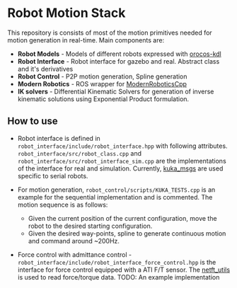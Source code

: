 # Robot Motion Stack
This repository is consists of most of the motion primitives needed for motion generation in real-time. Main components are:
- **Robot Models** - Models of different robots expressed with [orocos-kdl](https://github.com/orocos/orocos_kinematics_dynamics.git)
- **Robot Interface** - Robot interface for gazebo and real. Abstract class and it's derivatives
- **Robot Control** - P2P motion generation, Spline generation
- **Modern Robotics** - ROS wrapper for [ModernRoboticsCpp](https://github.com/Le0nX/ModernRoboticsCpp.git)
- **IK solvers** - Differential Kinematic Solvers for generation of inverse kinematic solutions using Exponential Product formulation.

## How to use
- Robot interface is defined in ```robot_interface/include/robot_interface.hpp``` with following attributes. ```robot_interface/src/robot_class.cpp``` and ```robot_interface/src/robot_interface_sim.cpp``` are the implementations of the interface for real and simulation. Currently, [kuka_msgs]() are used specific to serial robots.

- For motion generation, ```robot_control/scripts/KUKA_TESTS.cpp``` is an example for the sequential implementation and is commented. The motion sequence is as follows:
  - Given the current position of the current configuration, move the robot to the desired starting configuration.
  - Given the desired way-points, spline to generate continuous motion and command around ~200Hz.

- Force control with admittance control - ```robot_interface/include/robot_interface_force_control.hpp``` is the interface for force control equipped with a ATI F/T sensor. The [netft_utils](https://github.com/UTNuclearRoboticsPublic/netft_utils.git) is used to read force/torque data. TODO: An example implementation  

<!-- ## Acknowledgement -->
